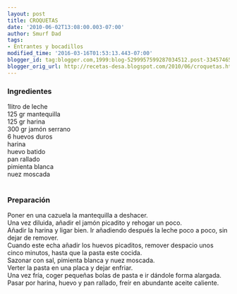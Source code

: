 ```yaml
---
layout: post
title: CROQUETAS
date: '2010-06-02T13:08:00.003-07:00'
author: Smurf Dad
tags:
- Entrantes y bocadillos
modified_time: '2016-03-16T01:53:13.443-07:00'
blogger_id: tag:blogger.com,1999:blog-5299957599287034512.post-3345746550693894267
blogger_orig_url: http://recetas-desa.blogspot.com/2010/06/croquetas.html
---
```


<h3>Ingredientes</h3>1litro de leche<br />125 gr mantequilla<br />125 gr harina<br />300 gr jamón serrano<br />6 huevos duros<br />harina<br />huevo batido<br />pan rallado<br />pimienta blanca<br />nuez moscada<br /><br /><h3>Preparación</h3>Poner en una cazuela la mantequilla a deshacer.<br />Una vez diluida, añadir el jamón picadito y rehogar un poco.<br />Añadir la harina y ligar bien. Ir añadiendo después la leche poco a poco, sin dejar de remover.<br />Cuando este echa añadir los huevos picaditos, remover despacio unos cinco minutos, hasta que la pasta este cocida.<br />Sazonar con sal, pimienta blanca y nuez moscada.<br />Verter la pasta en una placa y dejar enfriar.<br />Una vez fría, coger pequeñas bolas de pasta e ir dándole forma alargada. Pasar por harina, huevo y pan rallado, freír en abundante aceite caliente.